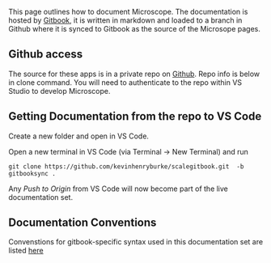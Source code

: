 This page outlines how to document Microscope. The documentation is hosted by [Gitbook](https://kevinhenryburke.gitbook.io/microscope/introduction/welcome), it is written in markdown and loaded to a branch in Github where it is synced to Gitbook as the source of the Microsope pages.

## Github access

The source for these apps is in a private repo on [Github](https://github.com/kevinhenryburke/scalegitbook). Repo info is below in clone command. You will need to authenticate to the repo within VS Studio to develop Microscope.

## Getting Documentation from the repo to VS Code

Create a new folder and open in VS Code. 

Open a new terminal in VS Code (via Terminal -> New Terminal) and run

```
git clone https://github.com/kevinhenryburke/scalegitbook.git  -b gitbooksync .

```

Any *Push to Origin* from VS Code will now become part of the live documentation set.


## Documentation Conventions


Convenstions for gitbook-specific syntax used in this documentation set are listed [here](https://github.com/kevinhenryburke/scalegitbook/blob/gitbooksync/undeployed-items/HowToDocument.txt)

